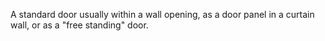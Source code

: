 A standard door usually within a wall opening, as a door panel in a curtain wall, or as a "free standing" door.